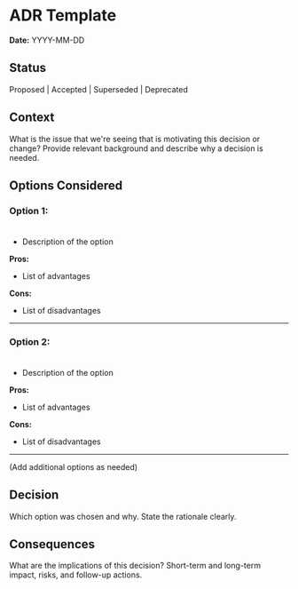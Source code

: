 # ADR Template

**Date:** YYYY-MM-DD

## Status
Proposed | Accepted | Superseded | Deprecated

## Context
What is the issue that we're seeing that is motivating this decision or change? Provide relevant background and describe why a decision is needed.

## Options Considered
### Option 1: <Option title>
- Description of the option

**Pros:**
- List of advantages

**Cons:**
- List of disadvantages

---

### Option 2: <Option title>
- Description of the option

**Pros:**
- List of advantages

**Cons:**
- List of disadvantages

---

(Add additional options as needed)

## Decision
Which option was chosen and why. State the rationale clearly.

## Consequences
What are the implications of this decision? Short-term and long-term impact, risks, and follow-up actions.
